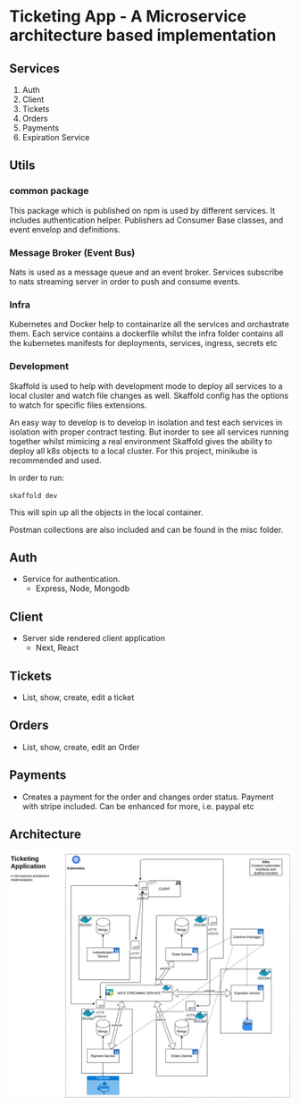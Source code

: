 # Ticketing App - A Microservice architecture based implementation

## Services

1. Auth
2. Client
3. Tickets
4. Orders
5. Payments
6. Expiration Service

## Utils

### common package

This package which is published on npm is used by different services. It includes authentication helper. Publishers ad Consumer Base classes, and event envelop and definitions.

### Message Broker (Event Bus)

Nats is used as a message queue and an event broker. Services subscribe to nats streaming server in order to push and consume events.

### Infra

Kubernetes and Docker help to containarize all the services and orchastrate them. Each service contains a dockerfile whilst the infra folder contains all the kubernetes manifests for deployments, services, ingress, secrets etc

### Development

Skaffold is used to help with development mode to deploy all services to a local cluster and watch file changes as well.
Skaffold config has the options to watch for specific files extensions.

An easy way to develop is to develop in isolation and test each services in isolation with proper contract testing. But inorder to see all services running together whilst mimicing a real environment Skaffold gives the ability to deploy all k8s objects to a local cluster. For this project, minikube is recommended and used.

In order to run:

`skaffold dev`

This will spin up all the objects in the local container.

Postman collections are also included and can be found in the misc folder.

## Auth

- Service for authentication.
  - Express, Node, Mongodb

## Client

- Server side rendered client application
  - Next, React

## Tickets

- List, show, create, edit a ticket

## Orders

- List, show, create, edit an Order

## Payments

- Creates a payment for the order and changes order status. Payment with stripe included. Can be enhanced for more, i.e. paypal etc

## Architecture

![Alt text](./misc/ticketing-architecture-1.png?raw=true 'A Microservice architectural approach')
